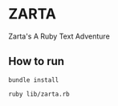 # ZARTA
Zarta's A Ruby Text Adventure

## How to run

```shell
bundle install

ruby lib/zarta.rb
```

